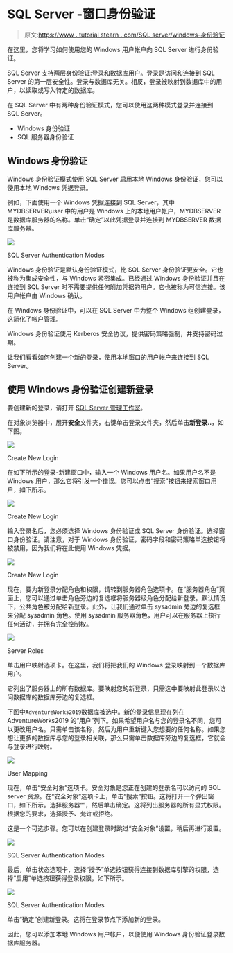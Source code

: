# SQL Server -窗口身份验证

> 原文:[https://www . tutorial stearn . com/SQL server/windows-身份验证](https://www.tutorialsteacher.com/sqlserver/windows-authentication)

在这里，您将学习如何使用您的 Windows 用户帐户向 SQL Server 进行身份验证。

SQL Server 支持两层身份验证:登录和数据库用户。登录是访问和连接到 SQL Server 的第一层安全性。登录与数据库无关。相反，登录被映射到数据库中的用户，以读取或写入特定的数据库。

在 SQL Server 中有两种身份验证模式，您可以使用这两种模式登录并连接到 SQL Server。

*   Windows 身份验证
*   SQL 服务器身份验证

## Windows 身份验证

Windows 身份验证模式使用 SQL Server 启用本地 Windows 身份验证，您可以使用本地 Windows 凭据登录。

例如，下面使用一个 Windows 凭据连接到 SQL Server，其中 MYDBSERVER\user 中的用户是 Windows 上的本地用户帐户，MYDBSERVER 是数据库服务器的名称。单击“确定”以此凭据登录并连接到 MYDBSERVER 数据库服务器。

[![](img/739dc88cf3126078effd70b7795b67f8.png)](../../Content/images/sqlserver/authentication1.png)

SQL Server Authentication Modes



Windows 身份验证是默认身份验证模式，比 SQL Server 身份验证更安全。它也被称为集成安全性，与 Windows 紧密集成。已经通过 Windows 身份验证并且在连接到 SQL Server 时不需要提供任何附加凭据的用户。它也被称为可信连接。该用户帐户由 Windows 确认。

在 Windows 身份验证中，可以在 SQL Server 中为整个 Windows 组创建登录，这简化了帐户管理。

Windows 身份验证使用 Kerberos 安全协议，提供密码策略强制，并支持密码过期。

让我们看看如何创建一个新的登录，使用本地窗口的用户帐户来连接到 SQL Server。

## 使用 Windows 身份验证创建新登录

要创建新的登录，请打开 [SQL Server 管理工作室](/sqlserver/sql-server-management-studio)。

在对象浏览器中，展开**安全**文件夹，右键单击登录文件夹，然后单击**新登录..**，如下图。

[![](img/96e530f76a02b6dd81c2756b7a1a6592.png)](../../Content/images/sqlserver/authentication2.png)

Create New Login



在如下所示的登录-新建窗口中，输入一个 Windows 用户名。如果用户名不是 Windows 用户，那么它将引发一个错误。您可以点击“搜索”按钮来搜索窗口用户，如下所示。

[![](img/e6ea4207f3b6be2b2f99cb540c4b2ef5.png)](../../Content/images/sqlserver/authentication3.png)

Create New Login



输入登录名后，您必须选择 Windows 身份验证或 SQL Server 身份验证。选择窗口身份验证。请注意，对于 Windows 身份验证，密码字段和密码策略单选按钮将被禁用，因为我们将在此使用 Windows 凭据。

[![](img/1f9aeccb7447ca01171eecc3ae6b1f62.png)](../../Content/images/sqlserver/authentication4.png)

Create New Login



现在，要为新登录分配角色和权限，请转到服务器角色选项卡。在“服务器角色”页面上，您可以通过单击角色旁边的复选框将服务器级角色分配给新登录。默认情况下，公共角色被分配给新登录。此外，让我们通过单击 sysadmin 旁边的复选框来分配 sysadmin 角色。使用 sysadmin 服务器角色，用户可以在服务器上执行任何活动，并拥有完全控制权。

[![](img/6bf155ba1ad335fb932c69d2557e4412.png)](../../Content/images/sqlserver/authentication5.png)

Server Roles



单击用户映射选项卡。在这里，我们将把我们的 Windows 登录映射到一个数据库用户。

它列出了服务器上的所有数据库。要映射您的新登录，只需选中要映射此登录以访问数据库的数据库旁边的复选框。

下图中`AdventureWorks2019`数据库被选中。新的登录信息现在列在 AdventureWorks2019 的“用户”列下。如果希望用户名与您的登录名不同，您可以更改用户名。只需单击该名称，然后为用户重新键入您想要的任何名称。如果您想让更多的数据库与您的登录相关联，那么只需单击数据库旁边的复选框，它就会与登录进行映射。

[![](img/e7e400ae1c34058952c07f23275c3d05.png)](../../Content/images/sqlserver/authentication6.png)

User Mapping



现在，单击“安全对象”选项卡。安全对象是您正在创建的登录名可以访问的 SQL server 资源。在“安全对象”选项卡上，单击“搜索”按钮。这将打开一个弹出窗口，如下所示。选择服务器“<your server="" name="">”，然后单击确定。这将列出服务器的所有显式权限。根据您的要求，选择授予、允许或拒绝。</your>

这是一个可选步骤。您可以在创建登录时跳过“安全对象”设置，稍后再进行设置。

[![](img/8321b6ccf66571c716665cf016a34f06.png)](../../Content/images/sqlserver/authentication7.png)

SQL Server Authentication Modes



最后，单击状态选项卡，选择“授予”单选按钮获得连接到数据库引擎的权限，选择“启用”单选按钮获得登录权限，如下所示。

[![](img/e3bd3db4200be5201eac2274e9187607.png)](../../Content/images/sqlserver/authentication8.png)

SQL Server Authentication Modes



单击“确定”创建新登录。这将在登录节点下添加新的登录。

因此，您可以添加本地 Windows 用户帐户，以便使用 Windows 身份验证登录数据库服务器。